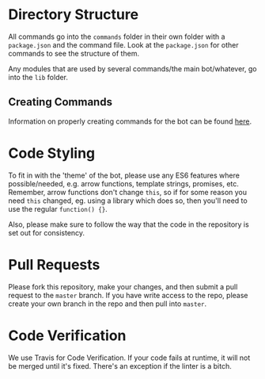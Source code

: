 # Directory Structure

All commands go into the `commands` folder in their own folder with a `package.json` and the command file.
Look at the `package.json` for other commands to see the structure of them.

Any modules that are used by several commands/the main bot/whatever, go into the `lib` folder.

## Creating Commands

Information on properly creating commands for the bot can be found [here](example/sample_command/README.md).

# Code Styling

To fit in with the 'theme' of the bot, please use any ES6 features where possible/needed, e.g. arrow functions, template strings, promises, etc.
Remember, arrow functions don't change `this`, so if for some reason you need `this` changed, eg. using a library which does so, then you'll need to use the regular `function() {}`.

Also, please make sure to follow the way that the code in the repository is set out for consistency.

# Pull Requests

Please fork this repository, make your changes, and then submit a pull request to the `master` branch. If you have write access to the repo, please create your own branch in the repo and then pull into `master`.

# Code Verification

We use Travis for Code Verification. If your code fails at runtime, it will not be merged until it's fixed.
There's an exception if the linter is a bitch.